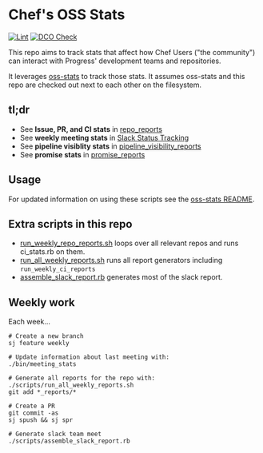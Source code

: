 # Chef's OSS Stats

[![Lint](https://github.com/jaymzh/chef-oss-stats/actions/workflows/lint.yml/badge.svg)](https://github.com/jaymzh/chef-oss-stats/actions/workflows/lint.yml)
[![DCO Check](https://github.com/jaymzh/chef-oss-stats/actions/workflows/dco.yml/badge.svg)](https://github.com/jaymzh/chef-oss-stats/actions/workflows/dco.yml)

This repo aims to track stats that affect how Chef Users ("the community") can
interact with Progress' development teams and repositories.

It leverages [oss-stats](https://github.com/jaymzh/oss-stats) to track those
stats. It assumes oss-stats and this repo are checked out next to each other
on the filesystem.

## tl;dr

* See **Issue, PR, and CI stats** in [repo_reports](repo_reports)
* See **weekly meeting stats** in [Slack Status Tracking](team_slack_reports.md)
* See **pipeline visiblity stats** in [pipeline_visibility_reports](pipeline_visibility_reports)
* See **promise stats** in [promise_reports](promise_reports)

## Usage

For updated information on using these scripts see the [oss-stats
README](https://github.com/jaymzh/oss-stats/blob/main/README.md).

## Extra scripts in this repo

* [run_weekly_repo_reports.sh](scripts/run_weekly_repo_reports.sh) loops over
  all relevant repos and runs ci_stats.rb on them.
* [run_all_weekly_reports.sh](scripts/run_all_weekly_reports.sh) runs all
  report generators including `run_weekly_ci_reports`
* [assemble_slack_report.rb](scripts/assemble_slack_report.rb) generates most
  of the slack report.

## Weekly work

Each week...

```shell
# Create a new branch
sj feature weekly

# Update information about last meeting with:
./bin/meeting_stats

# Generate all reports for the repo with:
./scripts/run_all_weekly_reports.sh
git add *_reports/*

# Create a PR
git commit -as
sj spush && sj spr

# Generate slack team meet
./scripts/assemble_slack_report.rb
```
